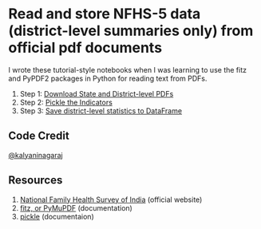 # Read and store NFHS-5 data (district-level summaries only) from official pdf documents
I wrote these tutorial-style notebooks when I was learning to use the fitz and PyPDF2 packages in Python for reading text from PDFs.

1. Step 1: [Download State and District-level PDFs](https://nbviewer.org/github/kalyaninagaraj/NFHS5/blob/main/DownloadPDFs.ipynb)
2. Step 2: [Pickle the Indicators](https://nbviewer.org/github/kalyaninagaraj/NFHS5/blob/main/PickleIndicators.ipynb) 
3. Step 3: [Save district-level statistics to DataFrame](https://nbviewer.org/github/kalyaninagaraj/NFHS5/blob/main/WriteToDataFrame.ipynb) 

## Code Credit
[@kalyaninagaraj](https://github.com/kalyaninagaraj/)

## Resources
1. [National Family Health Survey of India](http://rchiips.org/nfhs/factsheet_NFHS-5.shtml) (official website)
2. [fitz, or PyMuPDF](https://pymupdf.readthedocs.io/en/latest/intro.html) (documentation)
3. [pickle](https://docs.python.org/3/library/pickle.html) (documentaion)
